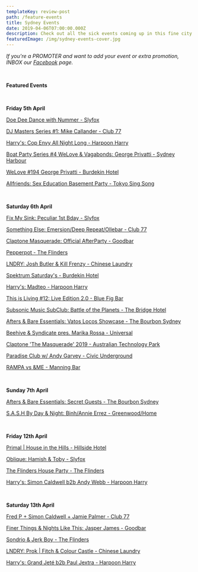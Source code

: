 ```yaml
---
templateKey: review-post
path: /feature-events
title: Sydney Events
date: 2019-04-06T07:00:00.000Z
description: Check out all the sick events coming up in this fine city!
featuredImage: /img/sydney-events-cover.jpg
---
```

_If you're a PROMOTER and want to add your event or extra promotion, INBOX our [Facebook](https://www.facebook.com/ravereviewz) page._

<br>

**Featured Events**

<br>

**Friday 5th April**

[Doe Dee Dance with Nummer - Slyfox](https://www.facebook.com/events/351103542174280/)

[DJ Masters Series #1: Mike Callander - Club 77](https://www.facebook.com/events/306515403337670/)

[Harry's: Cop Envy All Night Long - Harpoon Harry](https://www.facebook.com/events/403142530477000/)

[Boat Party Series #4 WeLove & Vagabonds: George Privatti - Sydney Harbour](https://www.facebook.com/events/2314267758831120/)

[WeLove #194 George Privatti - Burdekin Hotel](https://www.facebook.com/events/314202495953609/)

[Allfriends: Sex Education Basement Party - Tokyo Sing Song](https://www.facebook.com/events/265378047747874/)

<br>

**Saturday 6th April**

[Fix My Sink: Peculiar 1st Bday - Slyfox](https://www.facebook.com/events/2328230880833086/)

[Something Else: Emersion/Deep Repeat/Ollebar - Club 77](https://www.facebook.com/events/625946287850437/)

[Claptone Masquerade: Official AfterParty - Goodbar](https://www.facebook.com/events/251344452487879/)

[Pepperpot - The Flinders](https://www.facebook.com/events/295770981118490/)

[LNDRY: Josh Butler & Kill Frenzy - Chinese Laundry](https://www.facebook.com/events/2131616733600771/)

[Spektrum Saturday's - Burdekin Hotel](https://www.facebook.com/events/984975425034754/)

[Harry's: Madteo - Harpoon Harry](https://www.facebook.com/events/2166004683488721/)

[This is Living #12: Live Edition 2.0 - Blue Fig Bar](https://www.facebook.com/events/365766994151267/)

[Subsonic Music SubClub: Battle of the Planets - The Bridge Hotel](https://www.facebook.com/events/2145303208910138/)

[Afters & Bare Essentials: Vatos Locos Showcase - The Bourbon Sydney](https://www.facebook.com/events/302323170639448/)

[Beehive & Syndicate pres. Marika Rossa - Universal](https://www.facebook.com/events/1277308255753174/)

[Claptone 'The Masquerade' 2019 - Australian Technology Park](https://www.facebook.com/events/410094159734764/)

[Paradise Club w/ Andy Garvey - Civic Underground](https://www.facebook.com/events/1231811840305290/)

[RAMPA vs &ME - Manning Bar](https://www.facebook.com/events/285760968964890/)

<br>

**Sunday 7th April**

[Afters & Bare Essentials: Secret Guests - The Bourbon Sydney](https://www.facebook.com/events/1757716310994797/)

[S.A.S.H By Day & Night: Binh/Annie Errez - Greenwood/Home](https://www.facebook.com/events/266017590942712/)

<br>

**Friday 12th April**

[Primal | House in the Hills - Hillside Hotel](https://www.facebook.com/events/262470858017948/)

[Oblique: Hamish & Toby - Slyfox](https://www.facebook.com/events/2269455243373415/)

[The Flinders House Party - The Flinders](https://www.facebook.com/events/369666333876420/)

[Harry's: Simon Caldwell b2b Andy Webb - Harpoon Harry](https://www.facebook.com/events/2371627362871753/)

<br>

**Saturday 13th April**

[Fred P + Simon Caldwell + Jamie Palmer - Club 77](https://www.facebook.com/events/824401627900188/)

[Finer Things & Nights Like This: Jasper James - Goodbar](https://www.facebook.com/events/2852474708103460/)

[Sondrio & Jerk Boy - The Flinders](https://www.facebook.com/events/360135351289905/)

[LNDRY: Prok | Fitch & Colour Castle - Chinese Laundry](https://www.facebook.com/events/2215028125203326/)

[Harry's: Grand Jeté b2b Paul Jextra - Harpoon Harry](https://www.facebook.com/events/2302517846694553/)
